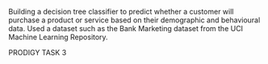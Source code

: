 Building a decision tree classifier to predict whether a customer will purchase a product or service based on their demographic and behavioural data. Used a dataset such as the Bank Marketing dataset from the UCI Machine Learning Repository.



PRODIGY TASK 3

